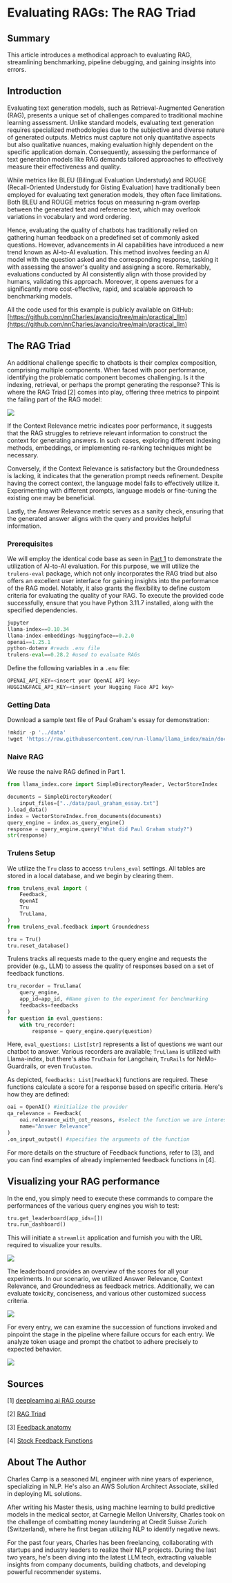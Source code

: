 # Evaluating RAGs: The RAG Triad

## Summary

This article introduces a methodical approach to evaluating RAG, streamlining benchmarking, pipeline debugging, and gaining insights into errors.

## Introduction

Evaluating text generation models, such as Retrieval-Augmented Generation (RAG), presents a unique set of challenges compared to traditional machine learning assessment. Unlike standard models, evaluating text generation requires specialized methodologies due to the subjective and diverse nature of generated outputs. Metrics must capture not only quantitative aspects but also qualitative nuances, making evaluation highly dependent on the specific application domain. Consequently, assessing the performance of text generation models like RAG demands tailored approaches to effectively measure their effectiveness and quality.

While metrics like BLEU (Bilingual Evaluation Understudy) and ROUGE (Recall-Oriented Understudy for Gisting Evaluation) have traditionally been employed for evaluating text generation models, they often face limitations. Both BLEU and ROUGE metrics focus on measuring n-gram overlap between the generated text and reference text, which may overlook variations in vocabulary and word ordering.

Hence, evaluating the quality of chatbots has traditionally relied on gathering human feedback on a predefined set of commonly asked questions. However, advancements in AI capabilities have introduced a new trend known as AI-to-AI evaluation. This method involves feeding an AI model with the question asked and the corresponding response, tasking it with assessing the answer's quality and assigning a score. Remarkably, evaluations conducted by AI consistently align with those provided by humans, validating this approach. Moreover, it opens avenues for a significantly more cost-effective, rapid, and scalable approach to benchmarking models.

All the code used for this example is publicly available on GitHub: [https://github.com/nnCharles/avancio/tree/main/practical_llm](https://github.com/nnCharles/avancio/tree/main/practical_llm)

## The RAG Triad

An additional challenge specific to chatbots is their complex composition, comprising multiple components. When faced with poor performance, identifying the problematic component becomes challenging. Is it the indexing, retrieval, or perhaps the prompt generating the response? This is where the RAG Triad [2] comes into play, offering three metrics to pinpoint the failing part of the RAG model:

![](./docs/rag_triad.png)

If the Context Relevance metric indicates poor performance, it suggests that the RAG struggles to retrieve relevant information to construct the context for generating answers. In such cases, exploring different indexing methods, embeddings, or implementing re-ranking techniques might be necessary.

Conversely, if the Context Relevance is satisfactory but the Groundedness is lacking, it indicates that the generation prompt needs refinement. Despite having the correct context, the language model fails to effectively utilize it. Experimenting with different prompts, language models or fine-tuning the existing one may be beneficial.

Lastly, the Answer Relevance metric serves as a sanity check, ensuring that the generated answer aligns with the query and provides helpful information.


### Prerequisites
 
We will employ the identical code base as seen in [Part 1](https://github.com/nnCharles/avancio/tree/main/practical_llm) to demonstrate the utilization of AI-to-AI evaluation. For this purpose, we will utilize the `trulens-eval` package, which not only incorporates the RAG triad but also offers an excellent user interface for gaining insights into the performance of the RAG model. Notably, it also grants the flexibility to define custom criteria for evaluating the quality of your RAG. To execute the provided code successfully, ensure that you have Python 3.11.7 installed, along with the specified dependencies. 
```py
jupyter
llama-index==0.10.34
llama-index-embeddings-huggingface==0.2.0
openai==1.25.1
python-dotenv #reads .env file
trulens-eval==0.28.2 #used to evaluate RAGs
```
Define the following variables in a `.env` file:
```py
OPENAI_API_KEY=<insert your OpenAI API key>
HUGGINGFACE_API_KEY=<insert your Hugging Face API key>
``` 

### Getting Data

Download a sample text file of Paul Graham's essay for demonstration:
```py
!mkdir -p '../data'
!wget 'https://raw.githubusercontent.com/run-llama/llama_index/main/docs/docs/examples/data/paul_graham/paul_graham_essay.txt' -O '../data/paul_graham_essay.txt'
```

### Naive RAG

We reuse the naive RAG defined in Part 1.
```py
from llama_index.core import SimpleDirectoryReader, VectorStoreIndex

documents = SimpleDirectoryReader(
    input_files=["../data/paul_graham_essay.txt"]
).load_data()
index = VectorStoreIndex.from_documents(documents)
query_engine = index.as_query_engine()
response = query_engine.query("What did Paul Graham study?")
str(response)
```

### Trulens Setup

We utilize the `Tru` class to access `trulens_eval` settings. All tables are stored in a local database, and we begin by clearing them.

```py
from trulens_eval import (
    Feedback,
    OpenAI
    Tru
    TruLlama,
)
from trulens_eval.feedback import Groundedness

tru = Tru()
tru.reset_database()
```

Trulens tracks all requests made to the query engine and requests the provider (e.g., LLM) to assess the quality of responses based on a set of feedback functions.

```py
tru_recorder = TruLlama(
    query_engine,
    app_id=app_id, #Name given to the experiment for benchmarking
    feedbacks=feedbacks
)
for question in eval_questions:
    with tru_recorder:
        response = query_engine.query(question)
```
Here, `eval_questions: List[str]` represents a list of questions we want our chatbot to answer. Various recorders are available; `TruLlama` is utilized with Llama-index, but there's also `TruChain` for Langchain, `TruRails` for NeMo-Guardrails, or even `TruCustom`.

As depicted, `feedbacks: List[Feedback]` functions are required. These functions calculate a score for a response based on specific criteria. Here's how they are defined:
```py
oai = OpenAI() #initialize the provider
qa_relevance = Feedback(
    oai.relevance_with_cot_reasons, #select the function we are interested in for the evaluation
    name="Answer Relevance"
)
.on_input_output() #specifies the arguments of the function 
```
For more details on the structure of Feedback functions, refer to [3], and you can find examples of already implemented feedback functions in [4].
 
## Visualizing your RAG performance

In the end, you simply need to execute these commands to compare the performances of the various query engines you wish to test:

```py
tru.get_leaderboard(app_ids=[])
tru.run_dashboard()
```
This will initiate a `streamlit` application and furnish you with the URL required to visualize your results.

![](./docs/leaderboard.png)

The leaderboard provides an overview of the scores for all your experiments. In our scenario, we utilized Answer Relevance, Context Relevance, and Groundedness as feedback metrics. Additionally, we can evaluate toxicity, conciseness, and various other customized success criteria.

![](./docs/record_scores.png)

For every entry, we can examine the succession of functions invoked and pinpoint the stage in the pipeline where failure occurs for each entry. We analyze token usage and prompt the chatbot to adhere precisely to expected behavior.

![](./docs/record_details.png)

## Sources

[1] [deeplearning.ai RAG course](https://www.deeplearning.ai/short-courses/building-evaluating-advanced-rag)

[2] [RAG Triad](https://www.trulens.org/trulens_eval/getting_started/core_concepts/rag_triad/)

[3] [Feedback anatomy](https://www.trulens.org/trulens_eval/evaluation/feedback_functions/anatomy/)

[4] [Stock Feedback Functions](https://www.trulens.org/trulens_eval/evaluation/feedback_implementations/stock/#trulens_eval.feedback.provider.base.LLMProvider.context_relevance)


## About The Author

Charles Camp is a seasoned ML engineer with nine years of experience, specializing in NLP. He's also an AWS Solution Architect Associate, skilled in deploying ML solutions.

After writing his Master thesis, using machine learning to build predictive models in the medical sector, at Carnegie Mellon University, Charles took on the challenge of combatting money laundering at Credit Suisse Zurich (Switzerland), where he first began utilizing NLP to identify negative news.

For the past four years, Charles has been freelancing, collaborating with startups and industry leaders to realize their NLP projects. During the last two years, he's been diving into the latest LLM tech, extracting valuable insights from company documents, building chatbots, and developing powerful recommender systems.